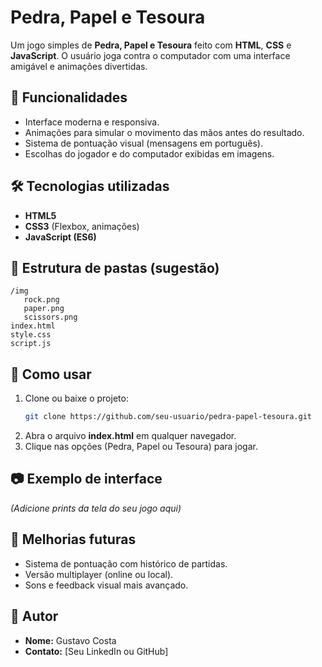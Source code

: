 # Pedra, Papel e Tesoura

Um jogo simples de **Pedra, Papel e Tesoura** feito com **HTML**, **CSS** e **JavaScript**. O usuário joga contra o computador com uma interface amigável e animações divertidas.

## 🚀 Funcionalidades
- Interface moderna e responsiva.
- Animações para simular o movimento das mãos antes do resultado.
- Sistema de pontuação visual (mensagens em português).
- Escolhas do jogador e do computador exibidas em imagens.

## 🛠 Tecnologias utilizadas
- **HTML5**
- **CSS3** (Flexbox, animações)
- **JavaScript (ES6)**

## 📂 Estrutura de pastas (sugestão)
```
/img
   rock.png
   paper.png
   scissors.png
index.html
style.css
script.js
```

## 🔧 Como usar
1. Clone ou baixe o projeto:
   ```bash
   git clone https://github.com/seu-usuario/pedra-papel-tesoura.git
   ```
2. Abra o arquivo **index.html** em qualquer navegador.
3. Clique nas opções (Pedra, Papel ou Tesoura) para jogar.

## 📷 Exemplo de interface
*(Adicione prints da tela do seu jogo aqui)*

## 🔮 Melhorias futuras
- Sistema de pontuação com histórico de partidas.
- Versão multiplayer (online ou local).
- Sons e feedback visual mais avançado.

## 👤 Autor
- **Nome:** Gustavo Costa
- **Contato:** [Seu LinkedIn ou GitHub]
